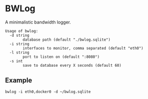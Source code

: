 # BWLog

A minimalistic bandwidth logger.

```
Usage of bwlog:
  -d string
        database path (default "./bwlog.sqlite")
  -i string
        interfaces to monitor, comma separated (default "eth0")
  -l string
        port to listen on (default ":8080")
  -s int
        save to database every X seconds (default 60)
```

## Example

`bwlog -i eth0,docker0 -d ~/bwlog.sqlite`
